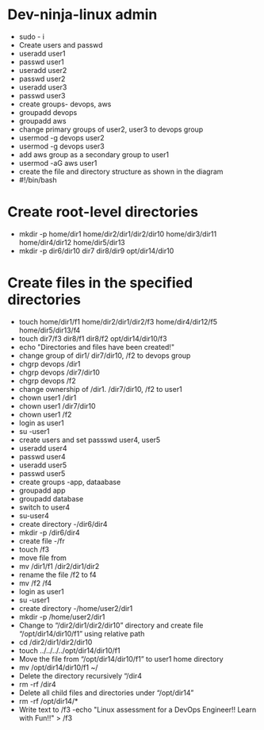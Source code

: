 # Dev-ninja-linux admin
- sudo - i
- Create users and passwd
- useradd user1
- passwd user1
- useradd user2
- passwd user2
- useradd user3
- passwd user3
- create groups- devops, aws
- groupadd devops
- groupadd aws
- change primary groups of user2, user3 to devops group
- usermod -g devops user2
- usermod -g devops user3
- add aws group as a secondary group to user1
- usermod -aG aws user1
- create the file and directory structure as shown in the diagram
- #!/bin/bash

# Create root-level directories
- mkdir -p home/dir1 home/dir2/dir1/dir2/dir10 home/dir3/dir11 home/dir4/dir12 home/dir5/dir13
- mkdir -p dir6/dir10 dir7 dir8/dir9 opt/dir14/dir10

# Create files in the specified directories
- touch home/dir1/f1 home/dir2/dir1/dir2/f3 home/dir4/dir12/f5 home/dir5/dir13/f4
- touch dir7/f3 dir8/f1 dir8/f2 opt/dir14/dir10/f3
- echo "Directories and files have been created!"
- change group of dir1/ dir7/dir10, /f2 to devops group
- chgrp devops /dir1
- chgrp devops /dir7/dir10
- chgrp devops /f2
- change ownership of /dir1. /dir7/dir10, /f2 to user1
- chown user1 /dir1
- chown user1 /dir7/dir10
- chown user1 /f2
- login as user1
- su -user1
- create users and set passswd user4, user5
- useradd user4
- passwd user4
- useradd user5
- passwd user5
- create groups -app, dataabase
- groupadd app
- groupadd database
- switch to user4
- su-user4
- create directory -/dir6/dir4
- mkdir -p /dir6/dir4
- create file -/fr
- touch /f3
- move file from
- mv /dir1/f1 /dir2/dir1/dir2
- rename the file /f2 to f4
- mv /f2 /f4
- login as user1
- su -user1
- create directory -/home/user2/dir1
- mkdir -p /home/user2/dir1
- Change to “/dir2/dir1/dir2/dir10” directory and create file “/opt/dir14/dir10/f1” using relative path
- cd /dir2/dir1/dir2/dir10
- touch ../../../../opt/dir14/dir10/f1
- Move the file from “/opt/dir14/dir10/f1” to user1 home directory
- mv /opt/dir14/dir10/f1 ~/
- Delete the directory recursively “/dir4
- rm -rf /dir4
- Delete all child files and directories under “/opt/dir14”
- rm -rf /opt/dir14/*
- Write text to /f3
-echo "Linux assessment for a DevOps Engineer!! Learn with Fun!!" > /f3
